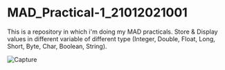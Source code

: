 # MAD_Practical-1_21012021001
This is a repository in which i'm doing my MAD practicals.
Store & Display values in different variable of different type (Integer, Double, Float, Long, Short, Byte, Char, Boolean, String).

![Capture](https://github.com/AdesharaBrijesh/MAD_Practical-1_21012021001/assets/98079442/3dc41870-7814-4fd7-b07d-8bc5c4cc0a11)

